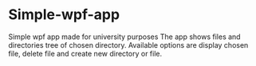 # Simple-wpf-app
Simple wpf app made for university purposes
The app shows files and directories tree of chosen directory.
Available options are display chosen file, delete file and create new directory or file.
